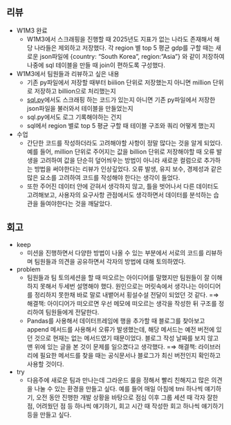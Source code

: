 ## 리뷰

- W1M3 완료
    - W1M3에서 스크래핑을 진행할 때 2025년도 지표가 없는 나라도 존재해서 해당 나라들은 제외하고 저장했다. 각 region 별 top 5 평균 gdp를 구할 때는 새로운 json파일에 {country: “South Korea”, region:”Asia”} 와 같이 저장하여 나중에 sql 테이블을 만들 때 join이 편하도록 구성했다.
- W1M3에서 팀원들과 리뷰하고 싶은 내용
    - 기존 py파일에서 저장할 때부터 biilion 단위로 저장했는지 아니면 million 단위로 저장하고 billion으로 처리했는지
    - [sql.py](http://sql.py)에서도 스크래핑 하는 코드가 있는지 아니면 기존 py파일에서 저장한 json파일을 불러와서 테이블을 만들었는지
    - sql.py에서도 로그 기록해야하는 건지
    - sql에서 region 별로 top 5 평균 구할 때 테이블 구조와 쿼리 어떻게 했는지
- 수업
    - 간단한 코드를 작성하더라도 고려해야할 사항이 정말 많다는 것을 알게 되었다. 예를 들어, million 단위로 주어지는 값을 billion 단위로 저장해야할 때 오류 발생을 고려하여 값을 단순히 덮어씌우는 방법이 아니라 새로운 컬럼으로 추가하는 방법을 써야한다는 리뷰가 인상깊었다. 오류 발생, 유지 보수, 경제성과 같은 많은 요소를 고려하여 코드를 작성해야 한다는 생각이 들었다.
    - 또한 주어진 데이터 안에 갇혀서 생각하지 않고, 틀을 벗어나서 다른 데이터도 고려해보고, 사용자의 요구사항 관점에서도 생각하면서 데이터를 분석하는 습관을 들여야한다는 것을 깨달았다.

## 회고

- keep
    - 미션을 진행하면서 다양한 방법이 나올 수 있는 부분에서 서로의 코드를 리뷰하며 팀원들과 의견을 공유하면서 각자의 방법에 대해 토의하였다.
- problem
    - 팀원들과 팀 토의세션을 할 때 떠오르는 아이디어를 말했지만 팀원들이 잘 이해하지 못해서 두세번 설명해야 했다. 원인으로는 머릿속에서 생각나는 아이디어를 정리하지 못한채 바로 말로 내뱉어서 횡설수설 전달이 되었던 것 같다. =⇒ 해결책: 아이디어가 떠오르면 우선 메모에 떠오르는 생각을 작성한 뒤 구조를 정리하여 팀원들에게 전달한다.
    - Pandas를 사용해서 데이터프레임에 행을 추가할 때 블로그를 찾아보고 append 메서드를 사용해서 오류가 발생했는데, 해당 메서드는 예전 버전에 있던 것으로 현재는 없는 메서드였기 때문이었다. 블로그 작성 날짜를 보지 않고 맨 위에 있는 글을 본 것이 문제를 일으켰다고 생각했다. =⇒ 해결책: 라이브러리에 필요한 메서드를 찾을 때는 공식문서나 블로그가 최신 버전인지 확인하고 사용할 것이다.
- try
    - 다음주에 새로운 팀과 만나는데 그라운드 룰을 정해서 빨리 친해지고 많은 의견을 나눌 수 있는 환경을 만들고 싶다. 예를 들어 매일 아침에 tmi 하나씩 얘기하기, 오전 동안 진행한 개발 상황을 바탕으로 점심 이후 그룹 세션 때 각자 잘한 점, 어려웠던 점 등 하나씩 얘기하기, 회고 시간 때 작성한 회고 하나씩 얘기하기 등을 만들고 싶다.
